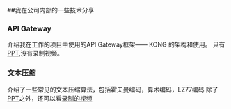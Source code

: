##我在公司内部的一些技术分享

### API Gateway
介绍我在工作的项目中使用的API Gateway框架—— KONG 的架构和使用。
只有[PPT](https://pan.baidu.com/s/1ge6XI8N),没有录制视频。

### 文本压缩
介绍了一些常见的文本压缩算法，包括霍夫曼编码，算术编码，LZ77编码
除了[PPT](https://pan.baidu.com/s/1c17dKly)之外，还可以看[录制的视频](https://pan.baidu.com/s/1i5Bn7gT)